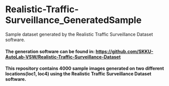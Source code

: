 # Realistic-Traffic-Surveillance_GeneratedSample
Sample dataset generated by the Realistic Traffic Surveillance Dataset software.
#### The generation software can be found in: https://github.com/SKKU-AutoLab-VSW/Realistic-Traffic-Surveillance-Dataset





#### This repository contains 4000 sample images generated on two different locations(loc1, loc4) using the Realistic Traffic Surveillance Dataset software.
